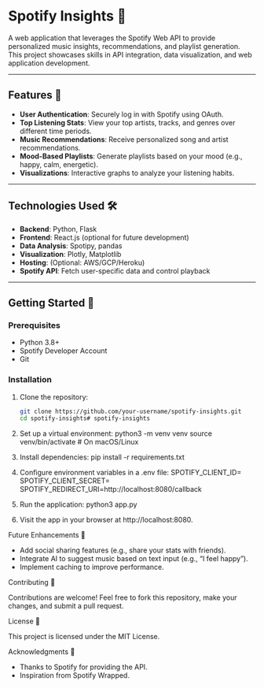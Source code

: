 # Spotify Insights 🎵

A web application that leverages the Spotify Web API to provide personalized music insights, recommendations, and playlist generation. This project showcases skills in API integration, data visualization, and web application development.

---

## Features 🌟

- **User Authentication**: Securely log in with Spotify using OAuth.
- **Top Listening Stats**: View your top artists, tracks, and genres over different time periods.
- **Music Recommendations**: Receive personalized song and artist recommendations.
- **Mood-Based Playlists**: Generate playlists based on your mood (e.g., happy, calm, energetic).
- **Visualizations**: Interactive graphs to analyze your listening habits.

---

## Technologies Used 🛠️

- **Backend**: Python, Flask
- **Frontend**: React.js (optional for future development)
- **Data Analysis**: Spotipy, pandas
- **Visualization**: Plotly, Matplotlib
- **Hosting**: (Optional: AWS/GCP/Heroku)
- **Spotify API**: Fetch user-specific data and control playback

---

## Getting Started 🚀

### Prerequisites
- Python 3.8+
- Spotify Developer Account
- Git

### Installation
1. Clone the repository:
   ```bash
   git clone https://github.com/your-username/spotify-insights.git
   cd spotify-insights# spotify-insights

2.	Set up a virtual environment:
      python3 -m venv venv
      source venv/bin/activate  # On macOS/Linux

3.	Install dependencies:
      pip install -r requirements.txt

4.	Configure environment variables in a .env file:
      SPOTIFY_CLIENT_ID=<your-client-id>
      SPOTIFY_CLIENT_SECRET=<your-client-secret>
      SPOTIFY_REDIRECT_URI=http://localhost:8080/callback

5.	Run the application:
      python3 app.py

6.	Visit the app in your browser at http://localhost:8080.

Future Enhancements 🔮
-	Add social sharing features (e.g., share your stats with friends).
-	Integrate AI to suggest music based on text input (e.g., “I feel happy”).
-	Implement caching to improve performance.

Contributing 🤝

Contributions are welcome! Feel free to fork this repository, make your changes, and submit a pull request.

License 📜

This project is licensed under the MIT License.

Acknowledgments 💖
-	Thanks to Spotify for providing the API.
-	Inspiration from Spotify Wrapped.